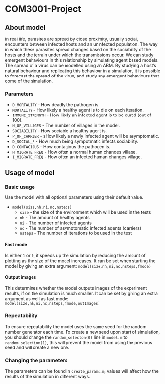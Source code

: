 # COM3001-Project
## About model
In real life, parasites are spread by close proximity, usually social, encounters between infected hosts and an uninfected population.  The way in which these parasites spread changes based on the sociability of the hosts and the terrain under which the transmissions occur. We can study emergent behaviours in this relationship by simulating agent based models.
The spread of a virus can be modelled using an ABM. By studying a host’s natural behaviour and replicating this behaviour in a simulation, it is possible to forecast the spread of the virus, and study any emergent behaviours that come of the simulation. 

### Parameters
* `D_MORTALITY` - How deadly the pathogen is.    
* `MORTALITY` - How likely a healthy agent is to die on each iteration. 
* `IMMUNE_STRENGTH` - How likely an infected agent is to be cured (out of 100).  
* `N_OF_VILLAGES` - The number of villages in the model.  
* `SOCIABILITY` - How sociable a healthy agent is. 
* `P_OF_CARRIER` - sHow likely a newly infected agent will be asymptomatic. 
* `D_SOCIAL_F` - How much being sympotmatic infects sociability. 
* `D_CONTAGIOUS` - How contagious the pathogen is. 
* `H_MIGRATE_FREQ` - How often a normal human changes village. 
* `I_MIGRATE_FREQ` - How often an infected human changes village.  

## Usage of model
### Basic usage
Use the model with all optional parameters using their default value.
* `model(size,nh,ni,nc,nsteps)`
  * `size` - the size of the environment which will be used in the tests
  * `nh` - The amount of healthy agents
  * `ni` - The number of infected agents
  * `nc` - The number of asymptomatic infected agents (carriers)
  * `nsteps` - The number of iterations to be used in the test
#### Fast mode
Is either `1` or `0`, it speeds up the simulation by reducing the amount of plotting as the size of the model increases.
It can be set when starting the model by giving an extra argument: `model(size,nh,ni,nc,nsteps,fmode)`
#### Output images
This determines whether the model outputs images of the experiment results, if on the simulation is much smaller.
It can be set by giving an extra argument as well as fast mode: `model(size,nh,ni,nc,nsteps,fmode,outImages)`
### Repeatability
To ensure repeatability the model uses the same seed for the random number generator each time. To create a new seed upon start of simulation, you should change the `random_selecton(0)` line in `model.m` to `random_selection(1)`, this will prevent the model from using the previous seed and will create a new one.
### Changing the parameters
The parameters can be found in `create_params.m`, values will affect how the results of the simulation in different ways.